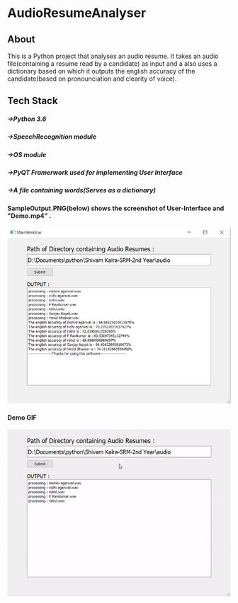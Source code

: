 # AudioResumeAnalyser

## About
This is a Python project that analyses an audio resume. It takes an audio file(containing a resume read by a candidate) as input and a also uses a dictionary based on which it outputs the english accuracy of the candidate(based on pronounciation and clearity of voice).

## Tech Stack
##### ->Python 3.6
##### ->SpeechRecognition module
##### ->OS module
##### ->PyQT Framerwork used for implementing User Interface
##### ->A file containing words(Serves as a dictionary)

#### SampleOutput.PNG(below) shows the screenshot of User-Interface and "Demo.mp4" .

![SampleOutput.PNG](https://github.com/shivamkalra13/AudioResumeAnalyser/blob/master/OutputSample.PNG)

#### Demo GIF

![Demo.mp4](https://github.com/shivamkalra13/AudioResumeAnalyser/blob/master/Demo.gif)
